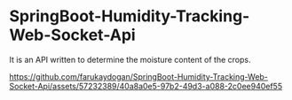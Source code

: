 # SpringBoot-Humidity-Tracking-Web-Socket-Api
It is an API written to determine the moisture content of the crops.


https://github.com/farukaydogan/SpringBoot-Humidity-Tracking-Web-Socket-Api/assets/57232389/40a8a0e5-97b2-49d3-a088-2c0ee940ef55


